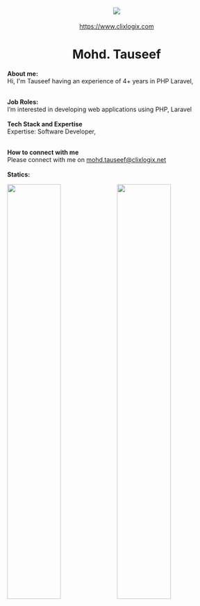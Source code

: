 <h1 align="center">
   <a>
    <img src="https://clixlogix.org/clixlogixlogo.jpeg"> </a>
</h1>
<p align="center">
    <a href="https://www.clixlogix.com/">
     https://www.clixlogix.com   
</a>
</p>
<h1 align="center">
  <b>Mohd. Tauseef</b>
</h1>
<b> About me:</b>
</br>
Hi, I'm Tauseef having an experience of 4+ years in PHP Laravel,
</br>
</br>

<b>Job Roles:</b>
<br>
I’m interested in developing web applications using PHP, Laravel
</br>
</br>
<b>Tech Stack and Expertise</b></br>
Expertise: Software Developer, 
</br>
</br>

<b>How to connect with me</b>
</br>
Please connect with me on  <a style="color: blue;" href="https://www.clixlogix.com/contact-us/">mohd.tauseef@clixlogix.net</a>
</br>
</br>
<b>Statics:</b>
<p align="left">
  <img width="49.5%" src="https://github-readme-stats.vercel.app/api?username=tauseefclix21&show_icons=true&theme=gruvbox&hide_border=true" />
    <img width="49.5%" src="https://github-readme-streak-stats.herokuapp.com/?user=tauseefclix21&theme=gruvbox&hide_border=true" />
</p>
<br>
